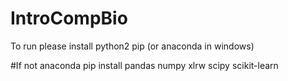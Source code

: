 # IntroCompBio
To run please install
python2
pip (or anaconda in windows)

#If not anaconda
pip install pandas numpy xlrw scipy scikit-learn
